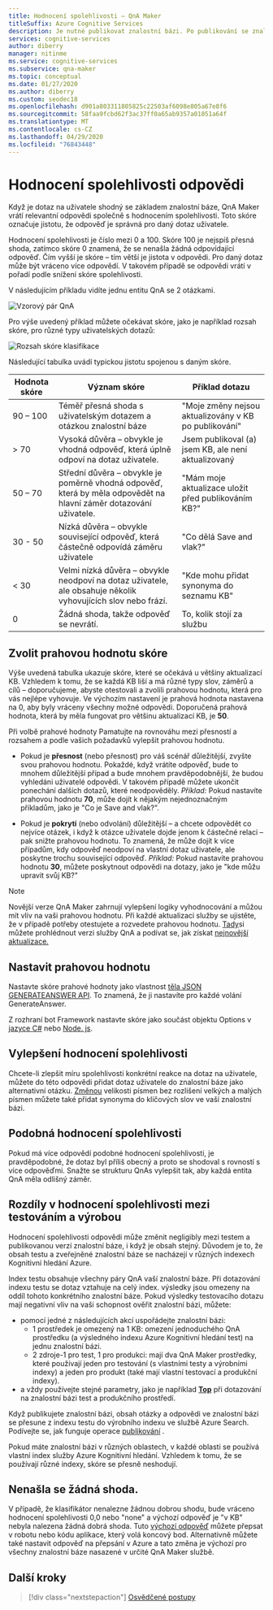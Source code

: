 ```yaml
---
title: Hodnocení spolehlivosti – QnA Maker
titleSuffix: Azure Cognitive Services
description: Je nutné publikovat znalostní bázi. Po publikování se znalostní báze dotazuje na koncový bod předpovědi prostředí runtime pomocí rozhraní generateAnswer API.
services: cognitive-services
author: diberry
manager: nitinme
ms.service: cognitive-services
ms.subservice: qna-maker
ms.topic: conceptual
ms.date: 01/27/2020
ms.author: diberry
ms.custom: seodec18
ms.openlocfilehash: d901a803311805825c22503af6098e805a67e8f6
ms.sourcegitcommit: 58faa9fcbd62f3ac37ff0a65ab9357a01051a64f
ms.translationtype: MT
ms.contentlocale: cs-CZ
ms.lasthandoff: 04/29/2020
ms.locfileid: "76843448"
---
```

# <a name="the-confidence-score-of-an-answer"></a>Hodnocení spolehlivosti odpovědi
Když je dotaz na uživatele shodný se základem znalostní báze, QnA Maker vrátí relevantní odpovědi společně s hodnocením spolehlivosti. Toto skóre označuje jistotu, že odpověď je správná pro daný dotaz uživatele.

Hodnocení spolehlivosti je číslo mezi 0 a 100. Skóre 100 je nejspíš přesná shoda, zatímco skóre 0 znamená, že se nenašla žádná odpovídající odpověď. Čím vyšší je skóre – tím větší je jistota v odpovědi. Pro daný dotaz může být vráceno více odpovědí. V takovém případě se odpovědi vrátí v pořadí podle snížení skóre spolehlivosti.

V následujícím příkladu vidíte jednu entitu QnA se 2 otázkami.


![Vzorový pár QnA](../media/qnamaker-concepts-confidencescore/ranker-example-qna.png)

Pro výše uvedený příklad můžete očekávat skóre, jako je například rozsah skóre, pro různé typy uživatelských dotazů:


![Rozsah skóre klasifikace](../media/qnamaker-concepts-confidencescore/ranker-score-range.png)


Následující tabulka uvádí typickou jistotu spojenou s daným skóre.

|Hodnota skóre|Význam skóre|Příklad dotazu|
|--|--|--|
|90 – 100|Téměř přesná shoda s uživatelským dotazem a otázkou znalostní báze|"Moje změny nejsou aktualizovány v KB po publikování"|
|> 70|Vysoká důvěra – obvykle je vhodná odpověď, která úplně odpoví na dotaz uživatele.|Jsem publikoval (a) jsem KB, ale není aktualizovaný|
|50 – 70|Střední důvěra – obvykle je poměrně vhodná odpověď, která by měla odpovědět na hlavní záměr dotazování uživatele.|"Mám moje aktualizace uložit před publikováním KB?"|
|30 - 50|Nízká důvěra – obvykle související odpověď, která částečně odpovídá záměru uživatele|"Co dělá Save and vlak?"|
|< 30|Velmi nízká důvěra – obvykle neodpoví na dotaz uživatele, ale obsahuje několik vyhovujících slov nebo frází. |"Kde mohu přidat synonyma do seznamu KB"|
|0|Žádná shoda, takže odpověď se nevrátí.|To, kolik stojí za službu|

## <a name="choose-a-score-threshold"></a>Zvolit prahovou hodnotu skóre
Výše uvedená tabulka ukazuje skóre, které se očekává u většiny aktualizací KB. Vzhledem k tomu, že se každá KB liší a má různé typy slov, záměrů a cílů – doporučujeme, abyste otestovali a zvolili prahovou hodnotu, která pro vás nejlépe vyhovuje. Ve výchozím nastavení je prahová hodnota nastavena na 0, aby byly vráceny všechny možné odpovědi. Doporučená prahová hodnota, která by měla fungovat pro většinu aktualizací KB, je **50**.

Při volbě prahové hodnoty Pamatujte na rovnováhu mezi přesností a rozsahem a podle vašich požadavků vylepšit prahovou hodnotu.

- Pokud je **přesnost** (nebo přesnost) pro váš scénář důležitější, zvyšte svou prahovou hodnotu. Pokaždé, když vrátíte odpověď, bude to mnohem důležitější případ a bude mnohem pravděpodobnější, že budou vyhledáni uživatelé odpovědi. V takovém případě můžete ukončit ponechání dalších dotazů, které neodpověděly. *Příklad:* Pokud nastavíte prahovou hodnotu **70**, může dojít k nějakým nejednoznačným příkladům, jako je "Co je Save and vlak?".

- Pokud je **pokrytí** (nebo odvolání) důležitější – a chcete odpovědět co nejvíce otázek, i když k otázce uživatele dojde jenom k částečné relaci – pak snižte prahovou hodnotu. To znamená, že může dojít k více případům, kdy odpověď neodpoví na vlastní dotaz uživatele, ale poskytne trochu související odpověď. *Příklad:* Pokud nastavíte prahovou hodnotu **30**, můžete poskytnout odpovědi na dotazy, jako je "kde můžu upravit svůj KB?"

> [!NOTE]
> Novější verze QnA Maker zahrnují vylepšení logiky vyhodnocování a můžou mít vliv na vaši prahovou hodnotu. Při každé aktualizaci služby se ujistěte, že v případě potřeby otestujete a rozvedete prahovou hodnotu. [Tady](https://www.qnamaker.ai/UserSettings)si můžete prohlédnout verzi služby QnA a podívat se, jak získat [nejnovější aktualizace.](../How-To/set-up-qnamaker-service-azure.md#get-the-latest-runtime-updates)

## <a name="set-threshold"></a>Nastavit prahovou hodnotu

Nastavte skóre prahové hodnoty jako vlastnost [těla JSON GENERATEANSWER API](../how-to/metadata-generateanswer-usage.md#generateanswer-request-configuration). To znamená, že ji nastavíte pro každé volání GenerateAnswer.

Z rozhraní bot Framework nastavte skóre jako součást objektu Options v [jazyce C#](../how-to/metadata-generateanswer-usage.md?#use-qna-maker-with-a-bot-in-c) nebo [Node. js](../how-to/metadata-generateanswer-usage.md?#use-qna-maker-with-a-bot-in-nodejs).

## <a name="improve-confidence-scores"></a>Vylepšení hodnocení spolehlivosti
Chcete-li zlepšit míru spolehlivosti konkrétní reakce na dotaz na uživatele, můžete do této odpovědi přidat dotaz uživatele do znalostní báze jako alternativní otázku. [Změnou](https://docs.microsoft.com/rest/api/cognitiveservices/qnamaker/alterations/replace) velikosti písmen bez rozlišení velkých a malých písmen můžete také přidat synonyma do klíčových slov ve vaší znalostní bázi.


## <a name="similar-confidence-scores"></a>Podobná hodnocení spolehlivosti
Pokud má více odpovědí podobné hodnocení spolehlivosti, je pravděpodobné, že dotaz byl příliš obecný a proto se shodoval s rovností s více odpověďmi. Snažte se strukturu QnAs vylepšit tak, aby každá entita QnA měla odlišný záměr.


## <a name="confidence-score-differences-between-test-and-production"></a>Rozdíly v hodnocení spolehlivosti mezi testováním a výrobou
Hodnocení spolehlivosti odpovědi může změnit negligibly mezi testem a publikovanou verzí znalostní báze, i když je obsah stejný. Důvodem je to, že obsah testu a zveřejněné znalostní báze se nacházejí v různých indexech Kognitivní hledání Azure.

Index testu obsahuje všechny páry QnA vaší znalostní báze. Při dotazování indexu testu se dotaz vztahuje na celý index. výsledky jsou omezeny na oddíl tohoto konkrétního znalostní báze. Pokud výsledky testovacího dotazu mají negativní vliv na vaši schopnost ověřit znalostní bázi, můžete:
* pomocí jedné z následujících akcí uspořádejte znalostní bázi:
    * 1 prostředek je omezený na 1 KB: omezení jednoduchého QnA prostředku (a výsledného indexu Azure Kognitivní hledání test) na jednu znalostní bázi.
    * 2 zdroje-1 pro test, 1 pro produkci: mají dva QnA Maker prostředky, které používají jeden pro testování (s vlastními testy a výrobními indexy) a jeden pro produkt (také mají vlastní testovací a produkční indexy).
* a vždy používejte stejné parametry, jako je například **[Top](../how-to/improve-knowledge-base.md#use-the-top-property-in-the-generateanswer-request-to-get-several-matching-answers)** při dotazování na znalostní bázi test a produkčního prostředí.

Když publikujete znalostní bázi, obsah otázky a odpovědi ve znalostní bázi se přesune z indexu testu do výrobního indexu ve službě Azure Search. Podívejte se, jak funguje operace [publikování](../Quickstarts/create-publish-knowledge-base.md#publish-the-knowledge-base) .

Pokud máte znalostní bázi v různých oblastech, v každé oblasti se používá vlastní index služby Azure Kognitivní hledání. Vzhledem k tomu, že se používají různé indexy, skóre se přesně neshodují.


## <a name="no-match-found"></a>Nenašla se žádná shoda.
V případě, že klasifikátor nenalezne žádnou dobrou shodu, bude vráceno hodnocení spolehlivosti 0,0 nebo "none" a výchozí odpověď je "v KB" nebyla nalezena žádná dobrá shoda. Tuto [výchozí odpověď](../How-To/metadata-generateanswer-usage.md) můžete přepsat v robotu nebo kódu aplikace, který volá koncový bod. Alternativně můžete také nastavit odpověď na přepsání v Azure a tato změna je výchozí pro všechny znalostní báze nasazené v určité QnA Maker službě.

## <a name="next-steps"></a>Další kroky
> [!div class="nextstepaction"]
> [Osvědčené postupy](./best-practices.md)

